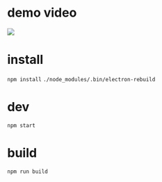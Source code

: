 # demo video
[![](http://img.youtube.com/vi/zFky4_nqLAo/0.jpg)](http://www.youtube.com/watch?v=zFky4_nqLAo "")

# install

`npm install`
`./node_modules/.bin/electron-rebuild`

# dev

`npm start`

# build

`npm run build`
